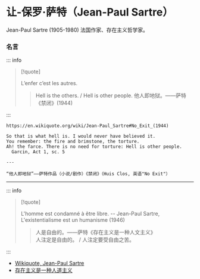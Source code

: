 # 让-保罗·萨特（Jean-Paul Sartre）

Jean-Paul Sartre (1905-1980) 法国作家、存在主义哲学家。

### 名言

::: info

> [!quote]
>
> L’enfer c’est les autres.
>
> > Hell is the others. / Hell is other people.
> > 他人即地狱。——萨特《禁闭》(1944)

:::

```
https://en.wikiquote.org/wiki/Jean-Paul_Sartre#No_Exit_(1944)

So that is what hell is. I would never have believed it. 
You remember: the fire and brimstone, the torture. 
Ah! the farce. There is no need for torture: Hell is other people.
  Garcin, Act 1, sc. 5

---

“他人即地狱”——萨特作品（小说/剧作）《禁闭》（Huis Clos, 英语"No Exit"）
```

---

::: info

> [!quote]
>
> L'homme est condamné à être libre. -- Jean-Paul Sartre, L'existentialisme est un humanisme (1946)
>
> > 人是自由的。——萨特《存在主义是一种人文主义》  
> > 人注定是自由的。 / 人注定要受自由之苦。  

:::

- [Wikiquote, Jean-Paul Sartre](https://fr.wikiquote.org/wiki/Jean-Paul_Sartre)
- [存在主义是一种人道主义](https://www.marxists.org/chinese/sartre/mia-chinese-sartre-1946.htm#3)
